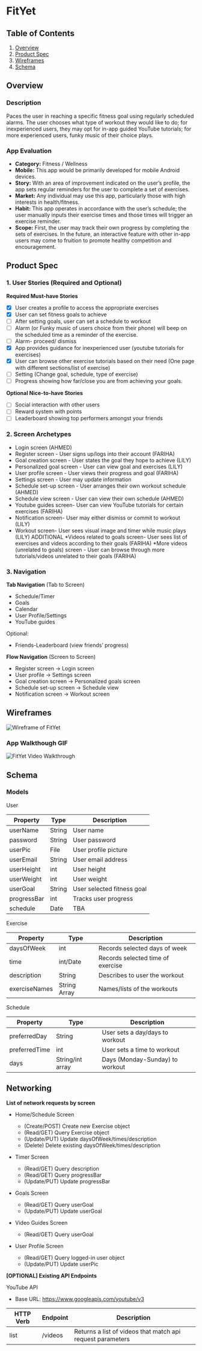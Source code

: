 # FitYet

## Table of Contents
1. [Overview](#Overview)
1. [Product Spec](#Product-Spec)
1. [Wireframes](#Wireframes)
1. [Schema](#Schema)

## Overview
### Description
Paces the user in reaching a specific fitness goal using regularly scheduled alarms. The user chooses what type of workout they would like to do; for inexperienced users, they may opt for in-app guided YouTube tutorials; for more experienced users, funky music of their choice plays. 


### App Evaluation
- **Category:** Fitness / Wellness
- **Mobile:** This app would be primarily developed for mobile Android devices.
- **Story:** With an area of improvement indicated on the user’s profile, the app sets regular reminders for the user to complete a set of exercises.
- **Market:** Any individual may use this app, particularly those with high interests in health/fitness.
- **Habit:** This app operates in accordance with the user’s schedule; the user manually inputs their exercise times and those times will trigger an exercise reminder.
- **Scope:** First, the user may track their own progress by completing the sets of exercises. In the future, an interactive feature with other in-app users may come to fruition to promote healthy competition and encouragement.

## Product Spec
### 1. User Stories (Required and Optional)

**Required Must-have Stories**

- [x] User creates a profile to access the appropriate exercises
- [x] User can set fitness goals to achieve
- [ ] After setting goals, user can set a schedule to workout
- [ ] Alarm (or Funky music of users choice from their phone) will beep on the scheduled time as a reminder of the exercise.
- [ ] Alarm- proceed/ dismiss
- [x] App provides guidance for inexperienced user (youtube tutorials for exercises)
- [x] User can browse other exercise tutorials based on their need (One page with different sections/list of exercise)
- [ ] Setting (Change goal, schedule, type of exercise)
- [ ] Progress showing how far/close you are from achieving your goals.

**Optional Nice-to-have Stories**

- [ ] Social interaction with other users
- [ ] Reward system with points 
- [ ] Leaderboard showing top performers amongst your friends

### 2. Screen Archetypes

* Login screen (AHMED)
* Register screen - User signs up/logs into their account (FARIHA)
* Goal creation screen - User states the goal they hope to achieve (LILY)
* Personalized goal screen - User can view goal and exercises (LILY)
* User profile screen - User views their progress and goal (FARIHA)
* Settings screen - User may update information
* Schedule set-up screen - User arranges their own workout schedule (AHMED)
* Schedule view screen - User can view their own schedule (AHMED)
* Youtube guides screen- User can view YouTube tutorials for certain exercises (FARIHA)
* Notification screen- User may either dismiss or commit to workout (LILY)
* Workout screen- User sees visual image and timer while music plays (LILY)
ADDITIONAL
*Videos related to goals screen- User sees list of exercises and videos according to their goals (FARIHA)
*More videos (unrelated to goals) screen - User can browse through more tutorials/videos unrelated to their goals (FARIHA)

  
### 3. Navigation

**Tab Navigation** (Tab to Screen)

* Schedule/Timer
* Goals
* Calendar
* User Profile/Settings
* YouTube guides


Optional:
* Friends-Leaderboard (view friends’ progress)

**Flow Navigation** (Screen to Screen)
* Register screen -> Login screen
* User profile -> Settings screen
* Goal creation screen -> Personalized goals screen
* Schedule set-up screen -> Schedule view
* Notification screen -> Workout screen


## Wireframes

<img src='wireframe_draft.png' title='Wireframe of FitYet' width='' alt='Wireframe of FitYet' />

### App Walkthough GIF
<img src='FitYetWalkthrough.gif' title='FitYet Video Walkthrough' width='' alt='FitYet Video Walkthrough' />

## Schema

### Models

User

| Property  | Type  | Description  |
| ------------- | ------------- | ------------- |
| userName  | String  | User name  |
| password  | String  | User password  |
| userPic  | File  | User profile picture  |
| userEmail  | String  | User email address  |
| userHeight  | int  | User height  |
| userWeight  | int  | User weight  |
| userGoal  | String  | User selected fitness goal  |
| progressBar  | int  | Tracks user progress  |
| schedule  | Date  | TBA  |

Exercise

| Property  | Type  | Description  |
| ------------- | ------------- | ------------- |
| daysOfWeek  | int  | Records selected days of week  |
| time  | int/Date  | Records selected time of exercise  |
| description  | String  | Describes to user the workout  |
| exerciseNames  | String Array  | Names/lists of the workouts  |

Schedule

| Property  | Type  | Description  |
| ------------- | ------------- | ------------- |
| preferredDay  | String  | User sets a day/days to workout   |
| preferredTime  | int  | User sets a time to workout   |
| days  | String/int array  | Days (Monday-Sunday) to workout  |

## Networking

**List of network requests by screen**

* Home/Schedule Screen
  * (Create/POST) Create new Exercise object
  * (Read/GET) Query Exercise object
  * (Update/PUT) Update daysOfWeek/times/description
  * (Delete) Delete existing daysOfWeek/times/description

* Timer Screen
  * (Read/GET) Query description
  * (Read/GET) Query progressBar
  * (Update/PUT) Update progressBar

* Goals Screen
  * (Read/GET) Query userGoal
  * (Update/PUT) Update userGoal

* Video Guides Screen
  * (Read/GET) Query userGoal

* User Profile Screen
  * (Read/GET) Query logged-in user object
  * (Update/PUT) Update userPic

**[OPTIONAL] Existing API Endpoints**

YouTube API

* Base URL:  https://www.googleapis.com/youtube/v3

| HTTP Verb  | Endpoint  | Description  |
| ------------- | ------------- | ------------- |
| list  | /videos  | Returns a list of videos that match api request parameters  |
